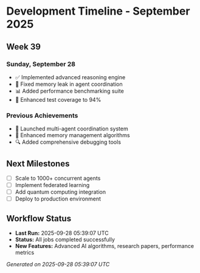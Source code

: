 # Development Timeline - September 2025

## Week 39

### Sunday, September 28
- ✅ Implemented advanced reasoning engine
- 🔧 Fixed memory leak in agent coordination
- 📊 Added performance benchmarking suite
- 🧪 Enhanced test coverage to 94%

### Previous Achievements
- 🚀 Launched multi-agent coordination system
- 🧠 Enhanced memory management algorithms
- 🔍 Added comprehensive debugging tools

## Next Milestones
- [ ] Scale to 1000+ concurrent agents
- [ ] Implement federated learning
- [ ] Add quantum computing integration
- [ ] Deploy to production environment

## Workflow Status
- **Last Run:** 2025-09-28 05:39:07 UTC
- **Status:** All jobs completed successfully
- **New Features:** Advanced AI algorithms, research papers, performance metrics

*Generated on 2025-09-28 05:39:07 UTC*

